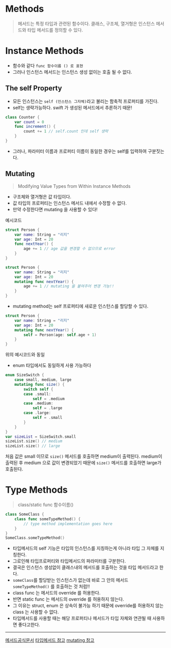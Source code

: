 # Methods
> 메서드는 특정 타입과 관련된 함수이다.
> 클래스, 구조체, 열거형은 인스턴스 메서드와 타입 메서드를 정의할 수 있다.

# Instance Methods

- 함수와 같다 ```func 함수이름 () 로 표현```
- 그러나 인스턴스 메서드는 인스턴스 생성 없이는 호출 될 수 없다.


## The self Property

- 모든 인스턴스는 ```self (인스턴스 그자체)```라고 불리는 함축적 프로퍼티를 가진다.
- self는 생략가능하다. swift 가 생성된 메서드에서 추론하기 때문!
```swift
class Counter {
    var count = 0
    func increment() {
        count += 1 // self.count 인데 self 생략
    }
}
```
- 그러나, 파라미터 이름과 프로퍼티 이름이 동일한 경우는 self를 입력하여 구분짓는다.

## Mutating 
> Modifying Value Types from Within Instance Methods
- 구조체와 열거형은 값 타입이다.
- 값 타입의 프로퍼티는 인스턴스 메서드 내에서 수정할 수 없다.
- 만약 수정한다면 mutating 을 사용할 수 있다!

예시코드
```swift
struct Person {
    var name: String = "리지"
    var age: Int = 20
    func nextYear() {
        age += 1 // age 값을 변경할 수 없으므로 error
    }
}
```
```swift
struct Person {
    var name: String = "리지"
    var age: Int = 20
    mutating func nextYear() {
        age += 1 // mutating 을 붙여주어 변경 가능!!
    }
}
```

- mutating method는 self 프로퍼티에 새로운 인스턴스를 할당할 수 있다.
```swift
struct Person {
    var name: String = "리지"
    var age: Int = 20
    mutating func nextYear() {
        self = Person(age: self.age + 1)
    }
}
```
위의 예시코드와 동일

- enum 타입에서도 동일하게 사용 가능하다
```swift
enum SizeSwitch {
    case small, medium, large
    mutating func size() {
        switch self {
        case .small:
            self = .medium
        case .medium:
            self = .large
        case .large:
            self = .small
        }
    }
}
var sizeList = SizeSwitch.small
sizeList.size() // medium
sizeList.size() // large
```

처음 값은 small 이므로 ```size()``` 메서드를 호출하면 medium이 출력된다.
medium이 출력된 후 medium 으로 값이 변경되었기 때문에 ```size()``` 메서드를 호출하면 large가 호출된다.

# Type Methods
> class/static func 함수이름()


```swift
class SomeClass {
    class func someTypeMethod() {
        // type method implementation goes here
    }
}
SomeClass.someTypeMethod()
```
- 타입메서드의 self 기능은 타입의 인스턴스를 지칭하는게 아니라 타입 그 자체를 지칭한다.
- 그로인해 타입프로퍼티와 타입메서드의 파라미터를 구분한다.
- 결국은 인스턴스 생성없이 클래스내의 메서드를 호출하는 것을 타입 메서드라고 한다.
- ```someClass```를 할당받는 인스턴스가 없는데 바로 그 안의 메서드 ```someTypeMethod()``` 를 호출하는 것 처럼!!
- class func 는 메서드의 override 를 허용한다.
- 반면 static func 는 메서드의 override 를 허용하지 않는다.
- 그 이유는 struct, enum 은 상속이 불가능 하기 때문에 override를 허용하지 않는 class 는 사용할 수 없다.
- 타입메서드를 사용할 때는 해당 프로퍼티나 메서드가 타입 자체와 연관될 때 사용하면 좋다고한다.

---

[메서드공식문서](https://docs.swift.org/swift-book/LanguageGuide/Methods.html)
[타입메서드 참고](https://infinitt.tistory.com/399)
[mutating 참고](https://seons-dev.tistory.com/entry/Swift-기초문법-메서드-2-mutating)

